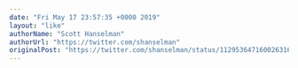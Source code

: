 ```yaml
---
date: "Fri May 17 23:57:35 +0000 2019"
layout: "like"
authorName: "Scott Hanselman"
authorUrl: "https://twitter.com/shanselman"
originalPost: "https://twitter.com/shanselman/status/1129536471600263168"
---
```

